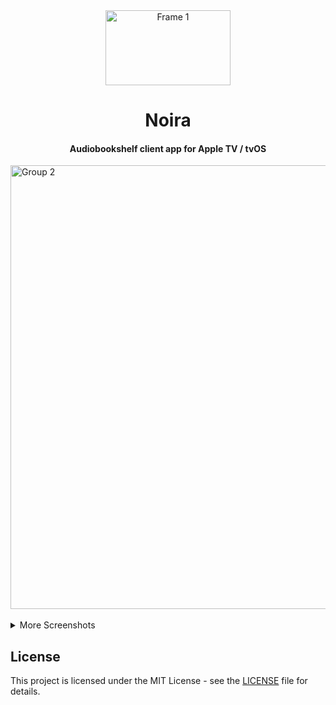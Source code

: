 <div align="center">
    <img width="200" height="120" alt="Frame 1" src="https://github.com/user-attachments/assets/c05477f9-5a62-4d78-8e31-a043d560b0c4" />
    <h1>Noira</h1>
   <h4>Audiobookshelf client app for Apple TV / tvOS</h4>
</div>

<img width="1248" height="710" alt="Group 2" src="https://github.com/user-attachments/assets/fd454a9b-7738-4e59-806d-9a1d20794902" />


<br />
<br />

<details>

<summary>More Screenshots</summary>

<img width="3840" height="2160" alt="search" src="https://github.com/user-attachments/assets/dcc54ec6-2533-4eca-af71-1439b87239a6" />
<img width="3840" height="2160" alt="library" src="https://github.com/user-attachments/assets/4440e2f9-13a4-4b4c-82c4-ed9fe0b6ebb4" />

</details>

## License

This project is licensed under the MIT License - see the [LICENSE](LICENSE) file for details.
